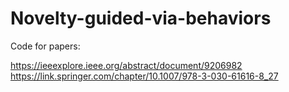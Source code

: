 # Novelty-guided-via-behaviors

Code for papers:

https://ieeexplore.ieee.org/abstract/document/9206982
https://link.springer.com/chapter/10.1007/978-3-030-61616-8_27
